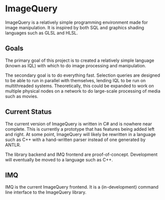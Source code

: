 # ImageQuery

ImageQuery is a relatively simple programming environment made for image manipulation. It is inspired
by both SQL and graphics shading languages such as GLSL and HLSL.

## Goals

The primary goal of this project is to created a relatively simple language (known as IQL) with which
to do image processing and manipulation.

The secondary goal is to do everything fast. Selection queries are designed to be able to run in
parallel with themselves, lending IQL to be run on multithreaded systems. Theoretically, this could be
expanded to work on multiple physical nodes on a network to do large-scale processing of media such as
movies.

## Current Status

The current version of ImageQuery is written in C# and is nowhere near complete. This is currently a
prototype that has features being added left and right. At some point, ImageQuery will likely be
rewritten in a language such as C++ with a hand-written parser instead of one generated by ANTLR.

The library backend and IMQ frontend are proof-of-concept. Development will eventually be moved to a language
such as C++.

## IMQ

IMQ is the current ImageQuery frontend. It is a (in-development) command line interface to the
ImageQuery library.